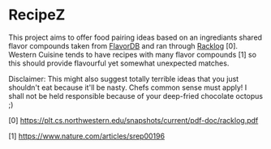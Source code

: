 # RecipeZ

This project aims to offer food pairing ideas based on an ingrediants shared flavor compounds taken from [FlavorDB](https://cosylab.iiitd.edu.in/flavordb/) and ran through [Racklog](https://docs.racket-lang.org/racklog/) [0]. Western Cuisine tends to have recipes with many flavor compounds [1] so this should provide flavourful yet somewhat unexpected matches. 

Disclaimer: This might also suggest totally terrible ideas that you just shouldn't eat because it'll be nasty. Chefs common sense must apply! I shall not be held responsible because of your deep-fried chocolate octopus ;)

[0] https://plt.cs.northwestern.edu/snapshots/current/pdf-doc/racklog.pdf

[1] https://www.nature.com/articles/srep00196
